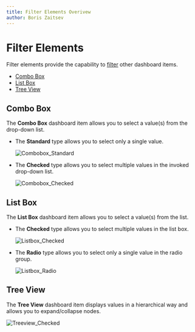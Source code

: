 ```yaml
---
title: Filter Elements Overivew
author: Boris Zaitsev
---
```

# Filter Elements
Filter elements provide the capability to [filter](../../data-presentation/master-filtering.md) other dashboard items.
* [Combo Box](#combo-box)
* [List Box](#list-box)
* [Tree View](#tree-view)

## <a name="combo-box"/>Combo Box
The **Combo Box** dashboard item allows you to select a value(s) from the drop-down list.
* The **Standard** type allows you to select only a single value.
	
	![Combobox_Standard](../../../../images/img24834.png)
* The **Checked** type allows you to select multiple values in the invoked drop-down list.
	
	![Combobox_Checked](../../../../images/img24835.png)

## <a name="list-box"/>List Box
The **List Box** dashboard item allows you to select a value(s) from the list.
* The **Checked** type allows you to select multiple values in the list box.
	
	![Listbox_Checked](../../../../images/img24840.png)
* The **Radio** type allows you to select only a single value in the radio group.
	
	![Listbox_Radio](../../../../images/img24841.png)

## <a name="tree-view"/>Tree View
The **Tree View** dashboard item displays values in a hierarchical way and allows you to expand/collapse nodes.

![Treeview_Checked](../../../../images/img24843.png)
